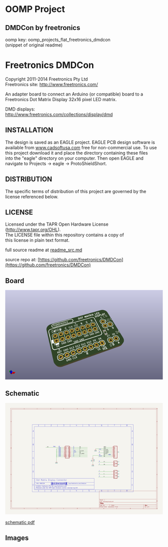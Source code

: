 # OOMP Project  
## DMDCon  by freetronics  
  
oomp key: oomp_projects_flat_freetronics_dmdcon  
(snippet of original readme)  
  
Freetronics DMDCon  
==============================  
Copyright 2011-2014 Freetronics Pty Ltd  
Freetronics site:  http://www.freetronics.com/  
  
An adapter board to connect an Arduino (or compatible) board to a  
Freetronics Dot Matrix Display 32x16 pixel LED matrix.  
  
DMD displays:  
http://www.freetronics.com/collections/display/dmd  
  
  
INSTALLATION  
------------  
The design is saved as an EAGLE project. EAGLE PCB design software is  
available from www.cadsoftusa.com free for non-commercial use. To use  
this project download it and place the directory containing these files  
into the "eagle" directory on your computer. Then open EAGLE and  
navigate to Projects -> eagle -> ProtoShieldShort.  
  
  
DISTRIBUTION  
------------  
The specific terms of distribution of this project are governed by the  
license referenced below.  
  
  
LICENSE  
-------  
Licensed under the TAPR Open Hardware License (http://www.tapr.org/OHL).  
The LICENSE file within this repository contains a copy of  
this license in plain text format.  
  
  full source readme at [readme_src.md](readme_src.md)  
  
source repo at: [https://github.com/freetronics/DMDCon](https://github.com/freetronics/DMDCon)  
## Board  
  
[![working_3d.png](working_3d_600.png)](working_3d.png)  
## Schematic  
  
[![working_schematic.png](working_schematic_600.png)](working_schematic.png)  
  
[schematic pdf](working_schematic.pdf)  
## Images  
